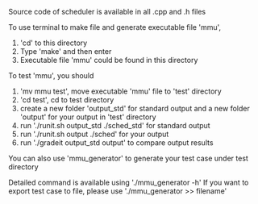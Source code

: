Source code of scheduler is available in all .cpp and .h files

To use terminal to make file and generate executable file 'mmu', 

1. 'cd' to this directory
2. Type 'make' and then enter
3. Executable file 'mmu' could be found in this directory



To test 'mmu', you should

1. 'mv mmu test', move executable 'mmu' file to 'test' directory
2. 'cd test', cd to test directory
4. create a new folder 'output_std' for standard output and a new folder 'output' for your output in 'test' directory
5. run './runit.sh output_std ./sched_std' for standard output
6. run './runit.sh output ./sched' for your output
7. run './gradeit output_std output' to compare output results



You can also use 'mmu_generator' to generate your test case under test directory

Detailed command is available using './mmu_generator -h'
If you want to export test case to file, please use './mmu_generator <params> >> filename'
